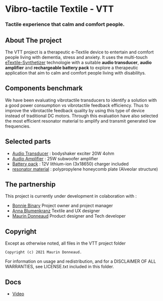 # Vibro-tactile Textile - VTT
### Tactile experience that calm and comfort people. 

## About The project
The VTT project is a therapeutic e-Textile device to entertain and comfort people living with dementia, stress and anxiety.
It uses the multi-touch [eTextile-Synthetizer](https://synth.eTextile.org/) technologie with a suitable **audio transducer**, **audio amplifier** and **rechargeable battery pack** to explore a therapeutic application that aim to calm and comfort people living with disabilitys. 

## Components benchmark
We have been evaluating vibrotactile transducers to identify a solution with a good power consumption vs vibrotactile feedback efficiency. Thus to improve the vibrotactile feedback quality by using this type of device instead of traditional DC motors.
Through this evaluation have also selected the most efficient resonator material to amplify and transmit generated low frequencies.

## Selected parts
- [Audio Transducer](./docs/docs/25W_subwoofer-amp_mono.jpg) : bodyshaker exciter 20W 4ohm
- [Audio Amplifier](./docs/docs/Exciter_bodyshaker_20w_4ohm.jpg) : 25W subwoofer amplifier
- [Battery pack](./docs/docs/18650_lithium_ion_12V.jpg) : 12V lithium-ion (3x18650) charger included 
- [resonator material](./docs/docs/Nidaplast.jpg) : polypropylene honeycomb plate (Alveolar structure)

## The partnership
This project is currently under development in colaboration with : 
- [Bonnie Binary](www.bonniebinary.co.uk) Project owner and project manager
- [Anna Blumenkranz](https://www.annablumenkranz.de/) Textile and UX designer
- [Maurin Donneaud](https://etextile.org/) Product designer and Tech developer

## Copyright
Except as otherwise noted, all files in the VTT project folder

    Copyright (c) 2021 Maurin Donneaud.

For information on usage and redistribution, and for a DISCLAIMER OF ALL
WARRANTIES, see LICENSE.txt included in this folder.

## Docs
- [Video](TODO)
